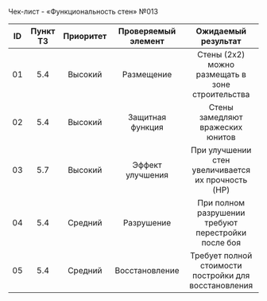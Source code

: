 ﻿Чек-лист - «Функциональность стен» №013

| ID | Пункт ТЗ | Приоритет | Проверяемый элемент | Ожидаемый результат |
|:-:|:-:|:-:|:-:|:-:|
| 01 | 5.4 | Высокий | Размещение | Стены (2x2) можно размещать в зоне строительства |
| 02 | 5.4 | Высокий | Защитная функция | Стены замедляют вражеских юнитов |
| 03 | 5.7 | Высокий | Эффект улучшения | При улучшении стен увеличивается их прочность (HP) |
| 04 | 5.4 | Средний | Разрушение | При полном разрушении требуют перестройки после боя |
| 05 | 5.4 | Средний | Восстановление | Требует полной стоимости постройки для восстановления |